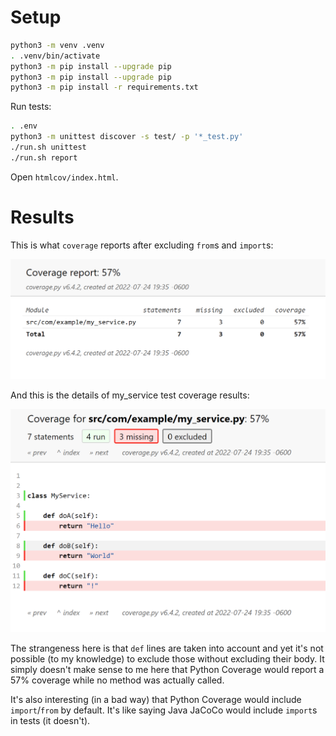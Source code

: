 # Setup

```bash
python3 -m venv .venv
. .venv/bin/activate
python3 -m pip install --upgrade pip
python3 -m pip install --upgrade pip
python3 -m pip install -r requirements.txt
```


Run tests:

```bash
. .env
python3 -m unittest discover -s test/ -p '*_test.py'
./run.sh unittest
./run.sh report
```

Open `htmlcov/index.html`.

# Results

This is what `coverage` reports after excluding `from`s and `import`s:

![Overview](./static/python_coverage_report_no_tests.png)

And this is the details of my_service test coverage results:

![Details](./static/python_coverage_report_no_tests_details.png)

The strangeness here is that `def` lines are taken into account and yet it's not possible (to my knowledge) to exclude those without excluding their body.
It simply doesn't make sense to me here that Python Coverage would report a 57% coverage while no method was actually called.

It's also interesting (in a bad way) that Python Coverage would include `import`/`from` by default. It's like saying Java JaCoCo would include `import`s in tests (it doesn't).